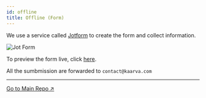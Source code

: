 ```yaml
---
id: offline
title: Offline (Form)
---
```


We use a service called [Jotform](https://www.jotform.com) to create the form and collect information.

![Jot Form](img/offline01.png)

To preview the form live, click [here](https://www.jotform.com/form/200480737276053#preview).

All the sumbmission are forwarded to ```contact@kaarva.com```

___

[Go to Main Repo ↗](https://drive.google.com/open?id=11KXuPq4HX1llnvEmzUOvAOFbjy5nM95N)